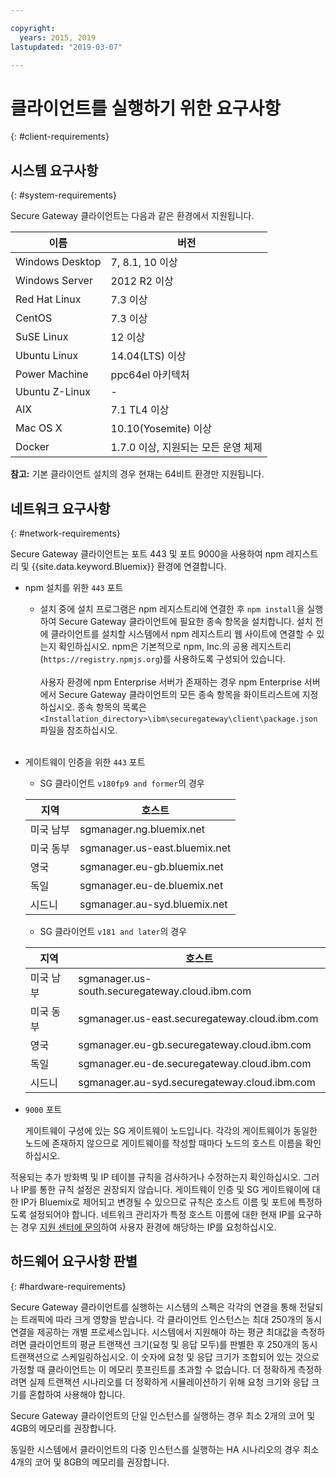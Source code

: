 ```yaml
---

copyright:
  years: 2015, 2019
lastupdated: "2019-03-07"

---
```


# 클라이언트를 실행하기 위한 요구사항
{: #client-requirements}

## 시스템 요구사항
{: #system-requirements}

Secure Gateway 클라이언트는 다음과 같은 환경에서 지원됩니다.

|이름 | 버전          |
| ------------- | ----------- |
| Windows Desktop | 7, 8.1, 10 이상 |
| Windows Server | 2012 R2 이상 |
| Red Hat Linux | 7.3 이상 |
| CentOS | 7.3 이상 |
| SuSE Linux | 12 이상 |
| Ubuntu Linux | 14.04(LTS) 이상 |
| Power Machine | ppc64el 아키텍처 |
| Ubuntu Z-Linux | - |
|AIX | 7.1 TL4 이상 |
|Mac OS X | 10.10(Yosemite) 이상 |
|Docker | 1.7.0 이상, 지원되는 모든 운영 체제 |

<b>참고:</b> 기본 클라이언트 설치의 경우 현재는 64비트 환경만 지원됩니다.

## 네트워크 요구사항
{: #network-requirements}

Secure Gateway 클라이언트는 포트 443 및 포트 9000을 사용하여 npm 레지스트리 및 {{site.data.keyword.Bluemix}} 환경에 연결합니다.
- npm 설치를 위한 `443` 포트
  - 설치 중에 설치 프로그램은 npm 레지스트리에 연결한 후 `npm install`을 실행하여 Secure Gateway 클라이언트에 필요한 종속 항목을 설치합니다. 설치 전에 클라이언트를 설치할 시스템에서 npm 레지스트리 웹 사이트에 연결할 수 있는지 확인하십시오. npm은 기본적으로 npm, Inc.의 공용 레지스트리(`https://registry.npmjs.org`)를 사용하도록 구성되어 있습니다.<br><br>
사용자 환경에 npm Enterprise 서버가 존재하는 경우 npm Enterprise 서버에서 Secure Gateway 클라이언트의 모든 종속 항목을 화이트리스트에 지정하십시오. 종속 항목의 목록은 `<Installation_directory>\ibm\securegateway\client\package.json` 파일을 참조하십시오.<br><br>

- 게이트웨이 인증을 위한 `443` 포트
  - SG 클라이언트 `v180fp9 and former`의 경우


  | 지역  | 호스트  |
  | --  | --  |
  | 미국 남부  | sgmanager.ng.bluemix.net  |
  | 미국 동부  | sgmanager.us-east.bluemix.net  |
  | 영국  | sgmanager.eu-gb.bluemix.net  |
  | 독일  | sgmanager.eu-de.bluemix.net  |
  | 시드니  | sgmanager.au-syd.bluemix.net  |

  - SG 클라이언트 `v181 and later`의 경우
  
  
  | 지역  | 호스트  |
  | --  | --  |
  | 미국 남부  | sgmanager.us-south.securegateway.cloud.ibm.com  |
  | 미국 동부  | sgmanager.us-east.securegateway.cloud.ibm.com  |
  | 영국  | sgmanager.eu-gb.securegateway.cloud.ibm.com  |
  | 독일  | sgmanager.eu-de.securegateway.cloud.ibm.com  |
  | 시드니  | sgmanager.au-syd.securegateway.cloud.ibm.com  |

- `9000` 포트

  게이트웨이 구성에 있는 SG 게이트웨이 노드입니다. 각각의 게이트웨이가 동일한 노드에 존재하지 않으므로 게이트웨이를 작성할 때마다 노드의 호스트 이름을 확인하십시오.


적용되는 추가 방화벽 및 IP 테이블 규칙을 검사하거나 수정하는지 확인하십시오. 그러나 IP를 통한 규칙 설정은 권장되지 않습니다. 게이트웨이 인증 및 SG 게이트웨이에 대한 IP가 Bluemix로 제어되고 변경될 수 있으므로 규칙은 호스트 이름 및 포트에 특정하도록 설정되어야 합니다. 네트워크 관리자가 특정 호스트 이름에 대한 현재 IP를 요구하는 경우 [지원 센터에 문의](/docs/services/SecureGateway?topic=securegateway-troubleshooting#getting-help-and-support)하여 사용자 환경에 해당하는 IP를 요청하십시오.


## 하드웨어 요구사항 판별
{: #hardware-requirements}

Secure Gateway 클라이언트를 실행하는 시스템의 스펙은 각각의 연결을 통해 전달되는 트래픽에 따라 크게 영향을 받습니다.  각 클라이언트 인스턴스는 최대 250개의 동시 연결을 제공하는 개별 프로세스입니다.  시스템에서 지원해야 하는 평균 최대값을 측정하려면 클라이언트의 평균 트랜잭션 크기(요청 및 응답 모두)를 판별한 후 250개의 동시 트랜잭션으로 스케일링하십시오.  이 숫자에 요청 및 응답 크기가 조합되어 있는 것으로 가정할 때 클라이언트는 이 메모리 풋프린트를 초과할 수 없습니다.  더 정확하게 측정하려면 실제 트랜잭션 시나리오를 더 정확하게 시뮬레이션하기 위해 요청 크기와 응답 크기를 혼합하여 사용해야 합니다.

Secure Gateway 클라이언트의 단일 인스턴스를 실행하는 경우 최소 2개의 코어 및 4GB의 메모리를 권장합니다.

동일한 시스템에서 클라이언트의 다중 인스턴스를 실행하는 HA 시나리오의 경우 최소 4개의 코어 및 8GB의 메모리를 권장합니다.
